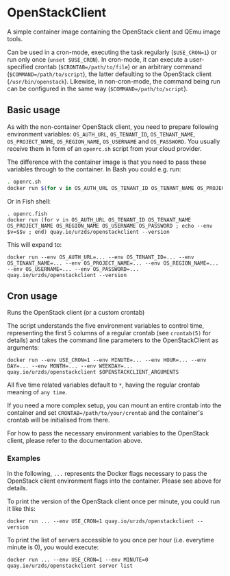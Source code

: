 # OpenStackClient

A simple container image containing the OpenStack client and QEmu image tools.

Can be used in a cron-mode, executing the task regularly (`$USE_CRON=1`) or run only once (`unset $USE_CRON`).  In cron-mode, it can execute a user-specified crontab (`$CRONTAB=/path/to/file`) or an arbitrary command (`$COMMAND=/path/to/script`), the latter defaulting to the OpenStack client (`/usr/bin/openstack`).  Likewise, in non-cron-mode, the command being run can be configured in the same way (`$COMMAND=/path/to/script`).

## Basic usage

As with the non-container OpenStack client, you need to prepare following environment variables: `OS_AUTH_URL`, `OS_TENANT_ID`, `OS_TENANT_NAME`, `OS_PROJECT_NAME`, `OS_REGION_NAME`, `OS_USERNAME` and `OS_PASSWORD`. You usually receive them in form of an `openrc.sh` script from your cloud provider.

The difference with the container image is that you need to pass these variables through to the container. In Bash you could e.g. run:
```bash
. openrc.sh
docker run $(for v in OS_AUTH_URL OS_TENANT_ID OS_TENANT_NAME OS_PROJECT_NAME OS_REGION_NAME OS_USERNAME OS_PASSWORD ; do echo --env $v=${!v} ; done) quay.io/urzds/openstackclient --version
```

Or in Fish shell:
```fish
. openrc.fish
docker run (for v in OS_AUTH_URL OS_TENANT_ID OS_TENANT_NAME OS_PROJECT_NAME OS_REGION_NAME OS_USERNAME OS_PASSWORD ; echo --env $v=$$v ; end) quay.io/urzds/openstackclient --version
```


This will expand to:
```
docker run --env OS_AUTH_URL=... --env OS_TENANT_ID=... --env OS_TENANT_NAME=... --env OS_PROJECT_NAME=... --env OS_REGION_NAME=... --env OS_USERNAME=... --env OS_PASSWORD=... quay.io/urzds/openstackclient --version
```

## Cron usage

Runs the OpenStack client (or a custom crontab)

The script understands the five environment variables to control time, representing the first 5 columns of a regular crontab (see `crontab(5)` for details) and takes the command line parameters to the OpenStackClient as arguments:
```
docker run --env USE_CRON=1 --env MINUTE=... --env HOUR=... --env DAY=... --env MONTH=... --env WEEKDAY=... quay.io/urzds/openstackclient $OPENSTACKCLIENT_ARGUMENTS
```

All five time related variables default to `*`, having the regular crontab meaning of `any time`. 

If you need a more complex setup, you can mount an entire crontab into the container and set `CRONTAB=/path/to/your/crontab` and the container's crontab will be initialised from there.

For how to pass the necessary environment variables to the OpenStack client, please refer to the documentation above.

### Examples

In the following, `...` represents the Docker flags necessary to pass the OpenStack client environment flags into the container. Please see above for details.

To print the version of the OpenStack client once per minute, you could run it like this:
```
docker run ... --env USE_CRON=1 quay.io/urzds/openstackclient --version
```

To print the list of servers accessible to you once per hour (i.e. everytime minute is 0), you would execute:
```
docker run ... --env USE_CRON=1 --env MINUTE=0 quay.io/urzds/openstackclient server list
```
